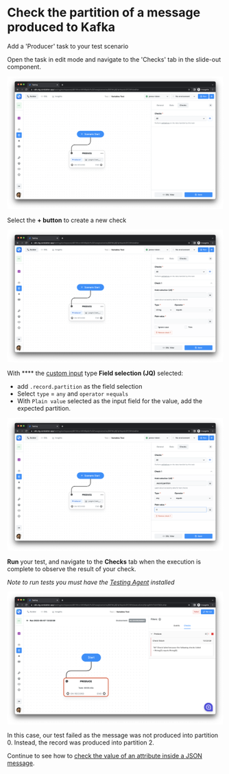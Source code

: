 # Check the partition of a message produced to Kafka

Add a 'Producer' task to your test scenario

Open the task in edit mode and navigate to the 'Checks' tab in the slide-out component.

![](<../../../../.gitbook/assets/image (5).png>)

Select the **+ button** to create a new check

![](<../../../../.gitbook/assets/image (49).png>)

With **** the [custom input](../../../custom-inputs.md) type **Field selection (JQ)** selected:

* add `.record.partition` as the field selection
* Select `type` = `any` and `operator` =`equals`&#x20;
* With `Plain value` selected as the input field for the value, add the expected partition.&#x20;

![](<../../../../.gitbook/assets/image (135).png>)

**Run** your test, and navigate to the **Checks** tab when the execution is complete to observe the result of your check.

_Note to run tests you must have the_ [_Testing Agent_](../../../../getting-started/install-the-testing-agent.md) _installed_&#x20;

![](<../../../../.gitbook/assets/image (111).png>)

In this case, our test failed as the message was not produced into partition 0. Instead, the record was produced into partition 2.

Continue to see how to [check the value of an attribute inside a JSON message](check-the-value-inside-a-json-message-consumed-from-kafka.md).
